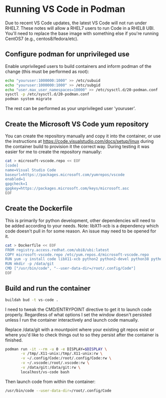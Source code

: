 # Running VS Code in Podman

Due to recent VS Code updates, the latest VS Code will not run under RHEL7. These notes will allow a RHEL7 users to run Code in a RHEL8 UBI. You'll need to replace the base image with something else if you're running CentOS7 (e.g., centos8/fedora/etc).

## Configure podman for unprivileged use

Enable unprivileged users to build containers and inform podman of the change (this must be performed as root):

```bash
echo "youruser:1000000:1000" >> /etc/subuid
echo "youruser:1000000:1000" >> /etc/subgid
echo "user.max_user_namespaces=10000" >> /etc/sysctl.d/20-podman.conf
sysctl -p /etc/sysctl.d/20-podman.conf
podman system migrate
```

The rest can be performed as your unprivileged user 'youruser'.

## Create the Microsoft VS Code yum repository

You can create the repository manually and copy it into the container, or use the instructions at https://code.visualstudio.com/docs/setup/linux during the container build to provision it the correct way. During testing it was easier for me to create the repository manually:

```bash
cat > microsoft-vscode.repo << EOF
[code]
name=Visual Studio Code
baseurl=https://packages.microsoft.com/yumrepos/vscode
enabled=1
gpgcheck=1
gpgkey=https://packages.microsoft.com/keys/microsoft.asc
EOF
```

## Create the Dockerfile

This is primarily for python development, other dependencies will need to be added according to your needs. Note: libX11-xcb is a dependency which code doesn't pull in for some reason. An issue may need to be opened for it.

```bash
cat > Dockerfile << EOF
FROM registry.access.redhat.com/ubi8/ubi:latest
COPY microsoft-vscode.repo /etc/yum.repos.d/microsoft-vscode.repo
RUN yum -y install code libX11-xcb python2 python2-devel python38 python38-devel git openssh-askpass && yum clean all
RUN mkdir -p /data/git
CMD ["/usr/bin/code", "--user-data-dir=/root/.config/Code"]
EOF
```

## Build and run the container

```bash
buildah bud -t vs-code .
```

I need to tweak the CMD/ENTRYPOINT directive to get it to launch code properly. Regardless of what options I set the window doesn't persisted unless I run the container interactively and launch code manually.

Replace /data/git with a mountpoint where your existing git repos exist or where you'd like to check things out to so they persist after the container is finished.

```bash
podman run -it --rm -u 0 -e DISPLAY=$DISPLAY \
       -v /tmp/.X11-unix:/tmp/.X11-unix:rw \
       -v ~/.config/Code:/root/.config/Code:rw \
       -v ~/.vscode:/root/.vscode:rw \
       -v /data/git:/data/git:rw \
       localhost/vs-code bash
```

Then launch code from within the container:

```bash
/usr/bin/code --user-data-dir=/root/.config/Code
```
